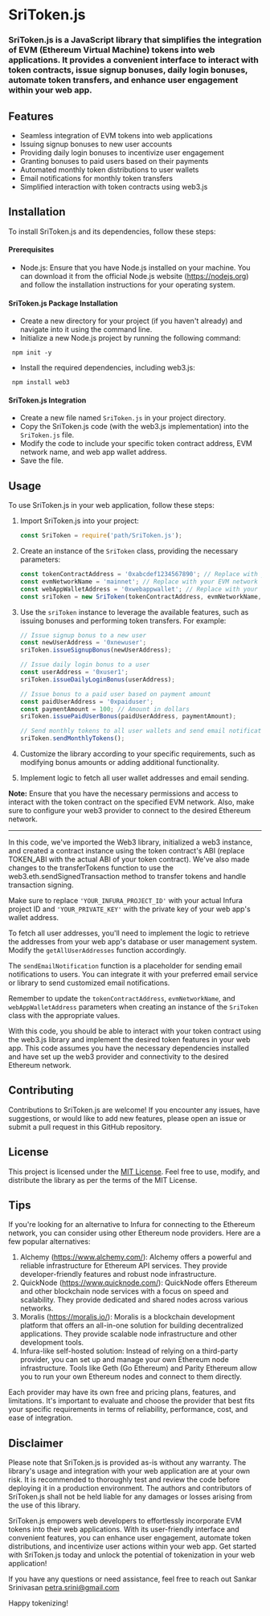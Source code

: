 # SriToken.js
### SriToken.js is a JavaScript library that simplifies the integration of EVM (Ethereum Virtual Machine) tokens into web applications. It provides a convenient interface to interact with token contracts, issue signup bonuses, daily login bonuses, automate token transfers, and enhance user engagement within your web app.

## Features
- Seamless integration of EVM tokens into web applications
- Issuing signup bonuses to new user accounts
- Providing daily login bonuses to incentivize user engagement
- Granting bonuses to paid users based on their payments
- Automated monthly token distributions to user wallets
- Email notifications for monthly token transfers
- Simplified interaction with token contracts using web3.js

## Installation
To install SriToken.js and its dependencies, follow these steps:

#### Prerequisites
- Node.js: Ensure that you have Node.js installed on your machine. You can download it from the official Node.js website (https://nodejs.org) and follow the installation instructions for your operating system.

#### SriToken.js Package Installation
- Create a new directory for your project (if you haven't already) and navigate into it using the command line.
- Initialize a new Node.js project by running the following command:
```shell
 npm init -y
```
- Install the required dependencies, including web3.js:
```shell
 npm install web3
```

#### SriToken.js Integration
- Create a new file named `SriToken.js` in your project directory.
- Copy the SriToken.js code (with the web3.js implementation) into the `SriToken.js` file.
- Modify the code to include your specific token contract address, EVM network name, and web app wallet address.
- Save the file.

## Usage
To use SriToken.js in your web application, follow these steps:
1. Import SriToken.js into your project:
   ```javascript
   const SriToken = require('path/SriToken.js');
   ```

2. Create an instance of the `SriToken` class, providing the necessary parameters:
   ```javascript
   const tokenContractAddress = '0xabcdef1234567890'; // Replace with your token contract address
   const evmNetworkName = 'mainnet'; // Replace with your EVM network name
   const webAppWalletAddress = '0xwebappwallet'; // Replace with your web app's wallet address
   const sriToken = new SriToken(tokenContractAddress, evmNetworkName, webAppWalletAddress);
   ```

3. Use the `sriToken` instance to leverage the available features, such as issuing bonuses and performing token transfers. For example:
   ```javascript
   // Issue signup bonus to a new user
   const newUserAddress = '0xnewuser';
   sriToken.issueSignupBonus(newUserAddress);

   // Issue daily login bonus to a user
   const userAddress = '0xuser1';
   sriToken.issueDailyLoginBonus(userAddress);

   // Issue bonus to a paid user based on payment amount
   const paidUserAddress = '0xpaiduser';
   const paymentAmount = 100; // Amount in dollars
   sriToken.issuePaidUserBonus(paidUserAddress, paymentAmount);

   // Send monthly tokens to all user wallets and send email notifications
   sriToken.sendMonthlyTokens();
   ```

4. Customize the library according to your specific requirements, such as modifying bonus amounts or adding additional functionality.
5. Implement logic to fetch all user wallet addresses and email sending.

**Note:** Ensure that you have the necessary permissions and access to interact with the token contract on the specified EVM network. Also, make sure to configure your web3 provider to connect to the desired Ethereum network.
*****

In this code, we've imported the Web3 library, initialized a web3 instance, and created a contract instance using the token contract's ABI (replace TOKEN_ABI with the actual ABI of your token contract). We've also made changes to the transferTokens function to use the web3.eth.sendSignedTransaction method to transfer tokens and handle transaction signing.

Make sure to replace `'YOUR_INFURA_PROJECT_ID'` with your actual Infura project ID and `'YOUR_PRIVATE_KEY'` with the private key of your web app's wallet address.

To fetch all user addresses, you'll need to implement the logic to retrieve the addresses from your web app's database or user management system. Modify the `getAllUserAddresses` function accordingly.

The `sendEmailNotification` function is a placeholder for sending email notifications to users. You can integrate it with your preferred email service or library to send customized email notifications.

Remember to update the `tokenContractAddress`, `evmNetworkName`, and `webAppWalletAddress` parameters when creating an instance of the `SriToken` class with the appropriate values.

With this code, you should be able to interact with your token contract using the web3.js library and implement the desired token features in your web app. This code assumes you have the necessary dependencies installed and have set up the web3 provider and connectivity to the desired Ethereum network.

## Contributing

Contributions to SriToken.js are welcome! If you encounter any issues, have suggestions, or would like to add new features, please open an issue or submit a pull request in this GitHub repository.

## License
This project is licensed under the [MIT License](https://opensource.org/licenses/MIT). Feel free to use, modify, and distribute the library as per the terms of the MIT License.

## Tips
If you're looking for an alternative to Infura for connecting to the Ethereum network, you can consider using other Ethereum node providers. Here are a few popular alternatives:
1. Alchemy (https://www.alchemy.com/): Alchemy offers a powerful and reliable infrastructure for Ethereum API services. They provide developer-friendly features and robust node infrastructure.
2. QuickNode (https://www.quicknode.com/): QuickNode offers Ethereum and other blockchain node services with a focus on speed and scalability. They provide dedicated and shared nodes across various networks.
3. Moralis (https://moralis.io/): Moralis is a blockchain development platform that offers an all-in-one solution for building decentralized applications. They provide scalable node infrastructure and other development tools.
4. Infura-like self-hosted solution: Instead of relying on a third-party provider, you can set up and manage your own Ethereum node infrastructure. Tools like Geth (Go Ethereum) and Parity Ethereum allow you to run your own Ethereum nodes and connect to them directly.

Each provider may have its own free and pricing plans, features, and limitations. It's important to evaluate and choose the provider that best fits your specific requirements in terms of reliability, performance, cost, and ease of integration.

## Disclaimer
Please note that SriToken.js is provided as-is without any warranty. The library's usage and integration with your web application are at your own risk. It is recommended to thoroughly test and review the code before deploying it in a production environment. The authors and contributors of SriToken.js shall not be held liable for any damages or losses arising from the use of this library.

SriToken.js empowers web developers to effortlessly incorporate EVM tokens into their web applications. With its user-friendly interface and convenient features, you can enhance user engagement, automate token distributions, and incentivize user actions within your web app. Get started with SriToken.js today and unlock the potential of tokenization in your web application!

If you have any questions or need assistance, feel free to reach out Sankar Srinivasan petra.srini@gmail.com

Happy tokenizing!
